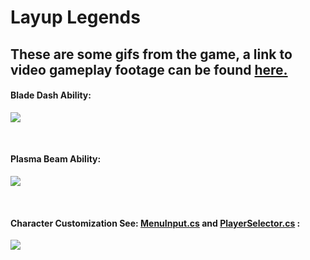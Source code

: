 # Layup Legends #

## These are some gifs from the game, a link to video gameplay footage can be found [here.](https://www.youtube.com/watch?v=YgSjQWElBGg&list=PLkk-ldTRSFhnuiMp9ePe6m7-b__mOno4v)

#### Blade Dash Ability: <br/> ####
![](preview/BladeDash.gif) <br/>

<br/>

#### Plasma Beam Ability: <br/> ####
![](preview/PlasmaBeam.gif) <br/>

<br/>

#### Character Customization See: [MenuInput.cs](MenuInput.cs) and [PlayerSelector.cs](PlayerSelector.cs) : <br/> ####
![](preview/Selector.gif) <br/>






